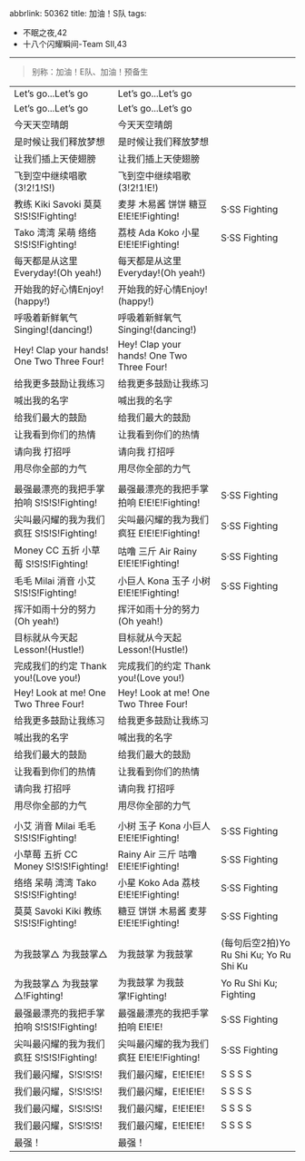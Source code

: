 abbrlink: 50362
title: 加油！S队
tags:
  - 不眠之夜,42
  - 十八个闪耀瞬间-Team SII,43
---
> 别称：加油！E队、加油！预备生

|      |      |      |
|--|--|--|
|Let’s go...Let’s go|Let’s go...Let’s go|      |
|Let’s go...Let’s go|Let’s go...Let’s go|      |
|今天天空晴朗|今天天空晴朗|      |
|是时候让我们释放梦想|是时候让我们释放梦想|      |
|让我们插上天使翅膀|让我们插上天使翅膀|      |
|飞到空中继续唱歌(3!2!1!S!)|飞到空中继续唱歌(3!2!1!E!)|      |
|教练 Kiki Savoki 莫莫 S!S!S!Fighting!|麦芽 木易酱 饼饼 糖豆 E!E!E!Fighting!|S·SS Fighting|
|Tako 湾湾 呆萌 络络 S!S!S!Fighting!|荔枝 Ada Koko 小星 E!E!E!Fighting!|S·SS Fighting|
|每天都是从这里Everyday!(Oh yeah!)|每天都是从这里Everyday!(Oh yeah!)|      |
|开始我的好心情Enjoy!(happy!)|开始我的好心情Enjoy!(happy!)|      |
|呼吸着新鲜氧气Singing!(dancing!)|呼吸着新鲜氧气Singing!(dancing!)|      |
|Hey! Clap your hands! One Two Three Four!|Hey! Clap your hands! One Two Three Four!|      |
|给我更多鼓励让我练习|给我更多鼓励让我练习|      |
|喊出我的名字|喊出我的名字|      |
|给我们最大的鼓励|给我们最大的鼓励|      |
|让我看到你们的热情|让我看到你们的热情|      |
|请向我 打招呼|请向我 打招呼|      |
|用尽你全部的力气|用尽你全部的力气|      |
|      |      |      |
|最强最漂亮的我把手掌拍响 S!S!S!Fighting!|最强最漂亮的我把手掌拍响 E!E!E!Fighting!|S·SS Fighting|
|尖叫最闪耀的我为我们疯狂 S!S!S!Fighting!|尖叫最闪耀的我为我们疯狂 E!E!E!Fighting!|S·SS Fighting|
|Money CC 五折 小草莓 S!S!S!Fighting!|咕噜 三斤 Air Rainy E!E!E!Fighting!|S·SS Fighting|
|毛毛 Milai 消音 小艾 S!S!S!Fighting!|小巨人 Kona 玉子 小树 E!E!E!Fighting!|S·SS Fighting|
|挥汗如雨十分的努力(Oh yeah!)|挥汗如雨十分的努力(Oh yeah!)|      |
|目标就从今天起 Lesson!(Hustle!)|目标就从今天起 Lesson!(Hustle!)|      |
|完成我们的约定 Thank you!(Love you!)|完成我们的约定 Thank you!(Love you!)|      |
|Hey! Look at me! One Two Three Four!|Hey! Look at me! One Two Three Four!|      |
|给我更多鼓励让我练习|给我更多鼓励让我练习|      |
|喊出我的名字|喊出我的名字|      |
|给我们最大的鼓励|给我们最大的鼓励|      |
|让我看到你们的热情|让我看到你们的热情|      |
|请向我 打招呼|请向我 打招呼|      |
|用尽你全部的力气|用尽你全部的力气|      |
|      |      |      |
|小艾 消音 Milai 毛毛 S!S!S!Fighting!|小树 玉子 Kona 小巨人 E!E!E!Fighting!|S·SS Fighting|
|小草莓 五折 CC Money S!S!S!Fighting!|Rainy Air 三斤 咕噜 E!E!E!Fighting!|S·SS Fighting|
|络络 呆萌 湾湾 Tako S!S!S!Fighting!|小星 Koko Ada 荔枝 E!E!E!Fighting!|S·SS Fighting|
|莫莫 Savoki Kiki 教练 S!S!S!Fighting!|糖豆 饼饼 木易酱 麦芽 E!E!E!Fighting!|S·SS Fighting|
|      |      |      |
|为我鼓掌△ 为我鼓掌△|为我鼓掌 为我鼓掌|(每句后空2拍)Yo Ru Shi Ku; Yo Ru Shi Ku|
|为我鼓掌△ 为我鼓掌△!Fighting!|为我鼓掌 为我鼓掌!Fighting!|Yo Ru Shi Ku; Fighting|
|最强最漂亮的我把手掌拍响 S!S!S!Fighting!|最强最漂亮的我把手掌拍响 E!E!E!|S·SS Fighting|
|尖叫最闪耀的我为我们疯狂 S!S!S!Fighting!|尖叫最闪耀的我为我们疯狂 E!E!E!Fighting!|S·SS Fighting|
|我们最闪耀，S!S!S!S!|我们最闪耀，E!E!E!E!|S S S S|
|我们最闪耀，S!S!S!S!|我们最闪耀，E!E!E!E!|S S S S|
|我们最闪耀，S!S!S!S!|我们最闪耀，E!E!E!E!|S S S S|
|我们最闪耀，S!S!S!S!|我们最闪耀，E!E!E!E!|S S S S|
|最强！|最强！|      |
